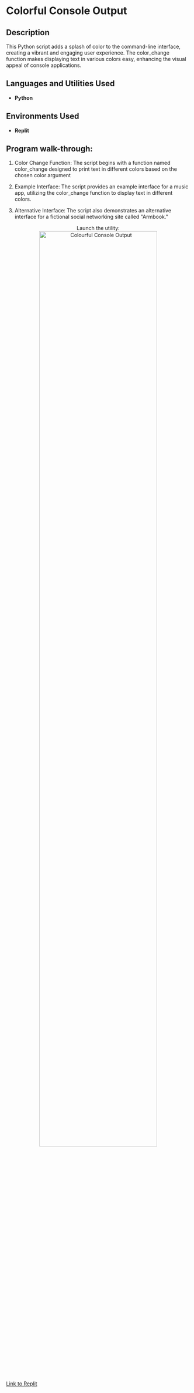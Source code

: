 <h1>Colorful Console Output</h1>

<h2>Description</h2>
This Python script adds a splash of color to the command-line interface, creating a vibrant and engaging user experience. The color_change function makes displaying text in various colors easy, enhancing the visual appeal of console applications.
<br />


<h2>Languages and Utilities Used</h2>

- <b>Python</b> 

<h2>Environments Used </h2>

- <b>Replit</b>

<h2>Program walk-through:</h2>

1. Color Change Function:
The script begins with a function named color_change designed to print text in different colors based on the chosen color argument

2. Example Interface:
The script provides an example interface for a music app, utilizing the color_change function to display text in different colors.
3. Alternative Interface:
The script also demonstrates an alternative interface for a fictional social networking site called "Armbook."
<p align="center">
Launch the utility: <br/>
<img src="https://i.imgur.com/nENvAWP.png" height="80%" width="80%" alt="Colourful Console Output"/>

<a href = "https://replit.com/@DanielOmotayo/Day31100-days" > Link to Replit </a>
<br />
<br />

</p>

<!--
 ```diff
- text in red
+ text in green
! text in orange
# text in gray
@@ text in purple (and bold)@@
```
--!>
